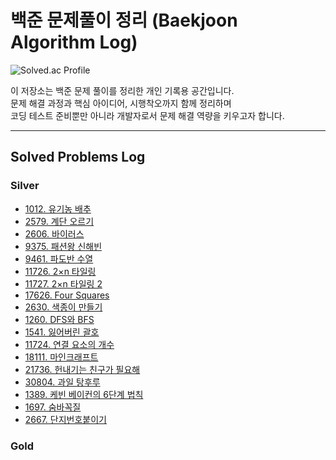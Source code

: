 # 백준 문제풀이 정리 (Baekjoon Algorithm Log)

![Solved.ac Profile](http://mazassumnida.wtf/api/generate_badge?boj=ten9253)

이 저장소는 백준 문제 풀이를 정리한 개인 기록용 공간입니다.  
문제 해결 과정과 핵심 아이디어, 시행착오까지 함께 정리하며  
코딩 테스트 준비뿐만 아니라 개발자로서 문제 해결 역량을 키우고자 합니다.

---

## Solved Problems Log

### Silver
- [1012. 유기농 배추](./Silver/1012/README.md)
- [2579. 계단 오르기](./Silver/2579/README.md)
- [2606. 바이러스](./Silver/2606/README.md)
- [9375. 패션왕 신해빈](./Silver/9375/README.md)
- [9461. 파도반 수열](./Silver/9461/README.md)
- [11726. 2×n 타일링](./Silver/11726/README.md)
- [11727. 2×n 타일링 2](./Silver/11727/README.md)
- [17626. Four Squares](./Silver/17626/README.md)
- [2630. 색종이 만들기](./Silver/2630/README.md)
- [1260. DFS와 BFS](./Silver/1260/README.md)
- [1541. 잃어버린 괄호](./Silver/1541/README.md)
- [11724. 연결 요소의 개수](./Silver/11724/README.md)
- [18111. 마인크래프트](./Silver/18111/README.md)
- [21736. 헌내기는 친구가 필요해](./Silver/21736/README.md)
- [30804. 과일 탕후루](./Silver/30804/README.md)
- [1389. 케빈 베이컨의 6단계 법칙](./Silver/1389/README.md)
- [1697. 숨바꼭질](./Silver/1697/README.md)
- [2667. 단지번호붙이기](./Silver/2667/README.md)

### Gold